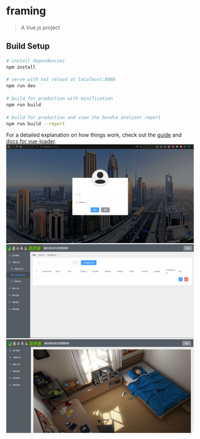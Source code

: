 # framing

> A Vue.js project

## Build Setup

``` bash
# install dependencies
npm install

# serve with hot reload at localhost:8080
npm run dev

# build for production with minification
npm run build

# build for production and view the bundle analyzer report
npm run build --report
```

For a detailed explanation on how things work, check out the [guide](http://vuejs-templates.github.io/webpack/) and [docs for vue-loader](http://vuejs.github.io/vue-loader).
![image](https://github.com/fyydw/vue-master/blob/master/images/login.PNG)
![image](https://github.com/fyydw/vue-master/blob/master/images/list.PNG)
![image](https://github.com/fyydw/vue-master/blob/master/images/home.PNG)
